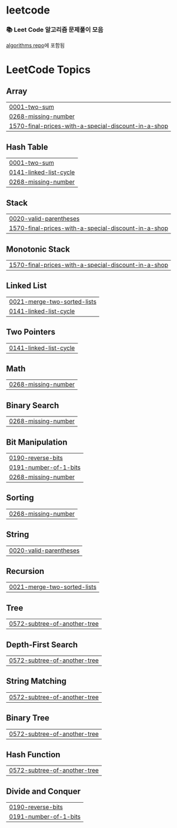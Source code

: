 # leetcode
### 📚 Leet Code 알고리즘 문제풀이 모음
[algorithms repo](https://github.com/rieulp/algorithms)에 포함됨

<!---LeetCode Topics Start-->
# LeetCode Topics
## Array
|  |
| ------- |
| [0001-two-sum](https://github.com/rieulp/leetcode/tree/master/0001-two-sum) |
| [0268-missing-number](https://github.com/rieulp/leetcode/tree/master/0268-missing-number) |
| [1570-final-prices-with-a-special-discount-in-a-shop](https://github.com/rieulp/leetcode/tree/master/1570-final-prices-with-a-special-discount-in-a-shop) |
## Hash Table
|  |
| ------- |
| [0001-two-sum](https://github.com/rieulp/leetcode/tree/master/0001-two-sum) |
| [0141-linked-list-cycle](https://github.com/rieulp/leetcode/tree/master/0141-linked-list-cycle) |
| [0268-missing-number](https://github.com/rieulp/leetcode/tree/master/0268-missing-number) |
## Stack
|  |
| ------- |
| [0020-valid-parentheses](https://github.com/rieulp/leetcode/tree/master/0020-valid-parentheses) |
| [1570-final-prices-with-a-special-discount-in-a-shop](https://github.com/rieulp/leetcode/tree/master/1570-final-prices-with-a-special-discount-in-a-shop) |
## Monotonic Stack
|  |
| ------- |
| [1570-final-prices-with-a-special-discount-in-a-shop](https://github.com/rieulp/leetcode/tree/master/1570-final-prices-with-a-special-discount-in-a-shop) |
## Linked List
|  |
| ------- |
| [0021-merge-two-sorted-lists](https://github.com/rieulp/leetcode/tree/master/0021-merge-two-sorted-lists) |
| [0141-linked-list-cycle](https://github.com/rieulp/leetcode/tree/master/0141-linked-list-cycle) |
## Two Pointers
|  |
| ------- |
| [0141-linked-list-cycle](https://github.com/rieulp/leetcode/tree/master/0141-linked-list-cycle) |
## Math
|  |
| ------- |
| [0268-missing-number](https://github.com/rieulp/leetcode/tree/master/0268-missing-number) |
## Binary Search
|  |
| ------- |
| [0268-missing-number](https://github.com/rieulp/leetcode/tree/master/0268-missing-number) |
## Bit Manipulation
|  |
| ------- |
| [0190-reverse-bits](https://github.com/rieulp/leetcode/tree/master/0190-reverse-bits) |
| [0191-number-of-1-bits](https://github.com/rieulp/leetcode/tree/master/0191-number-of-1-bits) |
| [0268-missing-number](https://github.com/rieulp/leetcode/tree/master/0268-missing-number) |
## Sorting
|  |
| ------- |
| [0268-missing-number](https://github.com/rieulp/leetcode/tree/master/0268-missing-number) |
## String
|  |
| ------- |
| [0020-valid-parentheses](https://github.com/rieulp/leetcode/tree/master/0020-valid-parentheses) |
## Recursion
|  |
| ------- |
| [0021-merge-two-sorted-lists](https://github.com/rieulp/leetcode/tree/master/0021-merge-two-sorted-lists) |
## Tree
|  |
| ------- |
| [0572-subtree-of-another-tree](https://github.com/rieulp/leetcode/tree/master/0572-subtree-of-another-tree) |
## Depth-First Search
|  |
| ------- |
| [0572-subtree-of-another-tree](https://github.com/rieulp/leetcode/tree/master/0572-subtree-of-another-tree) |
## String Matching
|  |
| ------- |
| [0572-subtree-of-another-tree](https://github.com/rieulp/leetcode/tree/master/0572-subtree-of-another-tree) |
## Binary Tree
|  |
| ------- |
| [0572-subtree-of-another-tree](https://github.com/rieulp/leetcode/tree/master/0572-subtree-of-another-tree) |
## Hash Function
|  |
| ------- |
| [0572-subtree-of-another-tree](https://github.com/rieulp/leetcode/tree/master/0572-subtree-of-another-tree) |
## Divide and Conquer
|  |
| ------- |
| [0190-reverse-bits](https://github.com/rieulp/leetcode/tree/master/0190-reverse-bits) |
| [0191-number-of-1-bits](https://github.com/rieulp/leetcode/tree/master/0191-number-of-1-bits) |
<!---LeetCode Topics End-->